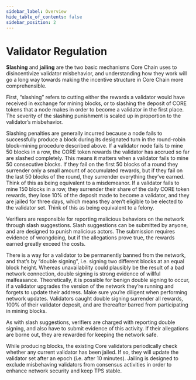 ```yaml
---
sidebar_label: Overview
hide_table_of_contents: false
sidebar_position: 2
---
```


# Validator Regulation

**Slashing** and **jailing** are the two basic mechanisms Core Chain uses to disincentivize validator misbehavior, and understanding how they work will go a long way towards making the incentive structure in Core Chain more comprehensible.

First, “slashing” refers to cutting either the rewards a validator would have received in exchange for mining blocks, or to slashing the deposit of CORE tokens that a node makes in order to become a validator in the first place. The severity of the slashing punishment is scaled up in proportion to the validator’s misbehavior.

Slashing penalties are generally incurred because a node fails to successfully produce a block during its designated turn in the round-robin block-mining procedure described above. If a validator node fails to mine 50 blocks in a row, the CORE token rewards the validator has accrued so far are slashed completely. This means it matters when a validator fails to mine 50 consecutive blocks. If they fail on the first 50 blocks of a round they surrender only a small amount of accumulated rewards, but if they fail on the last 50 blocks of the round, they surrender everything they’ve earned. Think of this as being equivalent to a misdemeanor. If a validator fails to mine 150 blocks in a row, they surrender their share of the daily CORE token rewards, they lose 10% of the deposit made to become a validator, and they are jailed for three days, which means they aren’t eligible to be elected to the validator set. Think of this as being equivalent to a felony. 

Verifiers are responsible for reporting malicious behaviors on the network through slash suggestions. Slash suggestions can be submitted by anyone, and are designed to punish malicious actors. The submission requires evidence of wrongdoing, but if the allegations prove true, the rewards earned greatly exceed the costs.

There is a way for a validator to be permanently banned from the network, and that’s by “double signing”, i.e. signing two different blocks at an equal block height. Whereas unavailability could plausibly be the result of a bad network connection, double signing is strong evidence of willful malfeasance. Theoretically, it is possible for benign double signing to occur, if a validator upgrades the version of the network they’re running and forgets to update their address. Make sure you’re diligent when performing network updates. Validators caught double signing surrender all rewards, 100% of their validator deposit, and are thereafter barred from participating in mining blocks.

As with slash suggestions, verifiers are charged with reporting double signing, and also have to submit evidence of this activity. If their allegations are borne out, they are rewarded for keeping the network safe.

While producing blocks, the existing Core validators periodically check whether any current validator has been jailed. If so, they will update the validator set after an epoch (i.e. after 10 minutes). Jailing is designed to exclude misbehaving validators from consensus activities in order to enhance network security and keep TPS stable.

